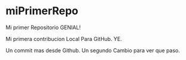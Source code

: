 # miPrimerRepo
Mi primer Repositorio GENIAL!


Mi primera contribucion Local Para GitHub. YE.


Un commit mas desde Github.
Un segundo Cambio para ver que paso.

